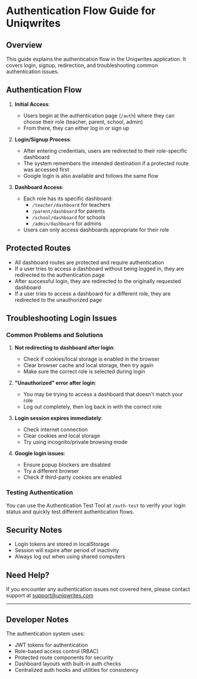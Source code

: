 # Authentication Flow Guide for Uniqwrites

## Overview

This guide explains the authentication flow in the Uniqwrites application. It covers login, signup, redirection, and troubleshooting common authentication issues.

## Authentication Flow

1. **Initial Access**:
   - Users begin at the authentication page (`/auth`) where they can choose their role (teacher, parent, school, admin)
   - From there, they can either log in or sign up

2. **Login/Signup Process**:
   - After entering credentials, users are redirected to their role-specific dashboard
   - The system remembers the intended destination if a protected route was accessed first
   - Google login is also available and follows the same flow

3. **Dashboard Access**:
   - Each role has its specific dashboard:
     - `/teacher/dashboard` for teachers
     - `/parent/dashboard` for parents
     - `/school/dashboard` for schools
     - `/admin/dashboard` for admins
   - Users can only access dashboards appropriate for their role

## Protected Routes

- All dashboard routes are protected and require authentication
- If a user tries to access a dashboard without being logged in, they are redirected to the authentication page
- After successful login, they are redirected to the originally requested dashboard
- If a user tries to access a dashboard for a different role, they are redirected to the unauthorized page

## Troubleshooting Login Issues

### Common Problems and Solutions

1. **Not redirecting to dashboard after login**:
   - Check if cookies/local storage is enabled in the browser
   - Clear browser cache and local storage, then try again
   - Make sure the correct role is selected during login

2. **"Unauthorized" error after login**:
   - You may be trying to access a dashboard that doesn't match your role
   - Log out completely, then log back in with the correct role

3. **Login session expires immediately**:
   - Check internet connection
   - Clear cookies and local storage
   - Try using incognito/private browsing mode

4. **Google login issues**:
   - Ensure popup blockers are disabled
   - Try a different browser
   - Check if third-party cookies are enabled

### Testing Authentication

You can use the Authentication Test Tool at `/auth-test` to verify your login status and quickly test different authentication flows.

## Security Notes

- Login tokens are stored in localStorage
- Session will expire after period of inactivity
- Always log out when using shared computers

## Need Help?

If you encounter any authentication issues not covered here, please contact support at [support@uniqwrites.com](mailto:support@uniqwrites.com)

---

## Developer Notes

The authentication system uses:

- JWT tokens for authentication
- Role-based access control (RBAC)
- Protected route components for security
- Dashboard layouts with built-in auth checks
- Centralized auth hooks and utilities for consistency
